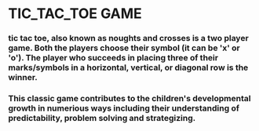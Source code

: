 # TIC_TAC_TOE GAME
### tic tac toe, also known as noughts and crosses is a two player game. Both the players choose their symbol (it can be 'x' or 'o'). The player who succeeds in placing three of their marks/symbols in a horizontal, vertical, or diagonal row is the winner.
### This classic game contributes to the children's developmental growth in numerious ways including their understanding of predictability, problem solving and strategizing.
